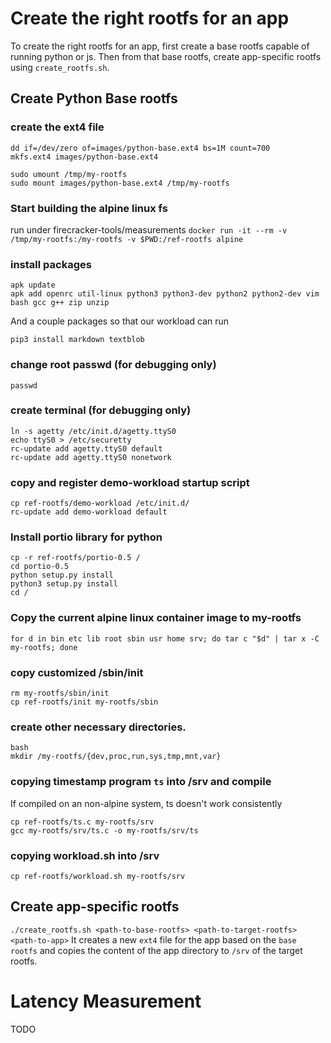 # Create the right rootfs for an app
To create the right rootfs for an app, first create a base rootfs capable
of running python or js. Then from that base rootfs, create app-specific
rootfs using `create_rootfs.sh`.

## Create Python Base rootfs
### create the ext4 file
```
dd if=/dev/zero of=images/python-base.ext4 bs=1M count=700
mkfs.ext4 images/python-base.ext4

sudo umount /tmp/my-rootfs
sudo mount images/python-base.ext4 /tmp/my-rootfs
```

### Start building the alpine linux fs
run under firecracker-tools/measurements
`docker run -it --rm -v /tmp/my-rootfs:/my-rootfs -v $PWD:/ref-rootfs alpine`

### install packages
```
apk update
apk add openrc util-linux python3 python3-dev python2 python2-dev vim bash gcc g++ zip unzip
```
And a couple packages so that our workload can run
```
pip3 install markdown textblob
```

### change root passwd (for debugging only)
`passwd`

### create terminal (for debugging only)
```
ln -s agetty /etc/init.d/agetty.ttyS0
echo ttyS0 > /etc/securetty
rc-update add agetty.ttyS0 default	
rc-update add agetty.ttyS0 nonetwork
```

### copy and register demo-workload startup script
```
cp ref-rootfs/demo-workload /etc/init.d/
rc-update add demo-workload default
```

### Install portio library for python
```
cp -r ref-rootfs/portio-0.5 /
cd portio-0.5
python setup.py install
python3 setup.py install
cd /
```

### Copy the current alpine linux container image to my-rootfs
`for d in bin etc lib root sbin usr home srv; do tar c "$d" | tar x -C my-rootfs; done`

### copy customized /sbin/init
```
rm my-rootfs/sbin/init
cp ref-rootfs/init my-rootfs/sbin
```

### create other necessary directories.
```
bash
mkdir /my-rootfs/{dev,proc,run,sys,tmp,mnt,var}
```

### copying timestamp program `ts` into /srv and compile
If compiled on an non-alpine system, ts doesn't work consistently
```
cp ref-rootfs/ts.c my-rootfs/srv
gcc my-rootfs/srv/ts.c -o my-rootfs/srv/ts
```

### copying workload.sh into /srv
`cp ref-rootfs/workload.sh my-rootfs/srv`

## Create app-specific rootfs
`./create_rootfs.sh <path-to-base-rootfs> <path-to-target-rootfs> <path-to-app>`
It creates a new `ext4` file for the app based on the `base rootfs` and copies the
content of the app directory to `/srv` of the target rootfs.

# Latency Measurement
TODO

